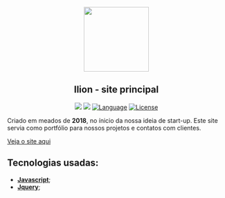 <p align="center"><a href="https://matheuschagas7.github.io/Ilion/" target="_blank"><img src="https://matheuschagas7.github.io/Ilion/assets/images/logo_ilion_norm.png" width="150px"></a></p>

<h2 align="center">
    <b>Ilion - site principal</b>
</h2>

<p align="center">
    <a href="#"><img src="https://img.shields.io/badge/HTML-5-%23f7df1e"></a>
    <a href="#"><img src="https://img.shields.io/badge/CSS-3-%232760e5"></a>
    <a href="#"><img src="https://img.shields.io/badge/language-JS-%23f7df1e" alt="Language"></a>
    <a href="#"><img src="https://img.shields.io/badge/license-MIT-green" alt="License"></a>
</p>

<p>
    Criado em meados de <b>2018</b>, no ínicio da nossa ideia de start-up. Este site servia como portfólio para nossos projetos e contatos com clientes.
</p>

[Veja o site aqui](https://matheuschagas7.github.io/Ilion/)

## Tecnologias usadas:
- **[Javascript](https://developer.mozilla.org/pt-BR/docs/Web/JavaScript)**;
- **[Jquery](https://jquery.com/)**;
